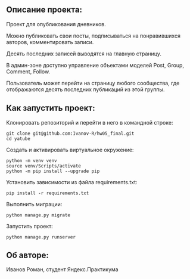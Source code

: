 ## Описание проекта:

Проект для опубликования дневников.

Можно публиковать свои посты, подписываться на понравившихся авторов, комментировать записи.

Десять последних записей выводятся на главную страницу.

В админ-зоне доступно управление объектами моделей Post, Group, Comment, Follow.

Пользователь может перейти на страницу любого сообщества, где отображаются десять последних публикаций из этой группы.

## Как запустить проект:
Клонировать репозиторий и перейти в него в командной строке:
```
git clone git@github.com:Ivanov-R/hw05_final.git
cd yatube
```
Cоздать и активировать виртуальное окружение:
```
python -m venv venv
source venv/Scripts/activate
python -m pip install --upgrade pip
```
Установить зависимости из файла requirements.txt:
```
pip install -r requirements.txt
```
Выполнить миграции:
```
python manage.py migrate
```
Запустить проект:
```
python manage.py runserver
```

## Об авторе:

Иванов Роман, студент Яндекс.Практикума 
